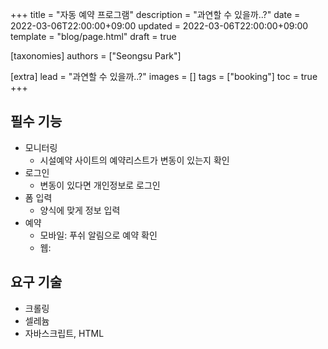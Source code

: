 +++
title = "자동 예약 프로그램"
description = "과연할 수 있을까..?"
date = 2022-03-06T22:00:00+09:00
updated = 2022-03-06T22:00:00+09:00
template = "blog/page.html"
draft = true

[taxonomies]
authors = ["Seongsu Park"]

[extra]
lead = "과연할 수 있을까..?"
images = []
tags = ["booking"]
toc = true
+++

## 필수 기능

   - 모니터링
      - 시설예약 사이트의 예약리스트가 변동이 있는지 확인
   - 로그인
      - 변동이 있다면 개인정보로 로그인
   - 폼 입력
      - 양식에 맞게 정보 입력
   - 예약
      - 모바일: 푸쉬 알림으로 예약 확인
      - 웹: 

## 요구 기술

   - 크롤링
   - 셀레늄
   - 자바스크립트, HTML